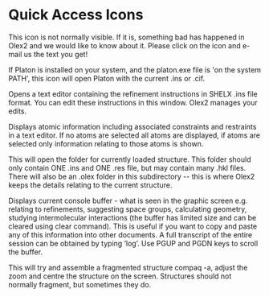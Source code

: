 # Quick Access Icons
 
This icon is not normally visible. If it is, something bad has happened in Olex2 and we would like to know about it. Please click on the icon and e-mail us the text you get!
 
If Platon is installed on your system, and the platon.exe file is 'on the system PATH', this icon will open Platon with  the current .ins or .cif.
 
Opens a text editor containing the refinement instructions in SHELX .ins file format. You can edit these instructions in this window. Olex2 manages your edits.
 
Displays atomic information including associated constraints and restraints in a text editor. If no atoms are selected all atoms are displayed, if atoms are selected only information relating to those atoms is shown.
 
This will open the folder for currently loaded structure. This folder should only contain ONE .ins and ONE .res file, but may contain many .hkl files. There will also be an .olex folder in this subdirectory -- this is where Olex2 keeps the details relating to the current structure.
 
Displays current console buffer - what is seen in the graphic screen e.g. relating to refinements, suggesting space groups, calculating geometry, studying intermolecular interactions (the buffer has limited size and can be cleared using clear command). This is useful if you want to copy and paste any of this information into other documents. A full transcript of the entire session can be obtained by typing ‘log’. Use PGUP and PGDN keys to scroll the buffer.
 
This will try and assemble a fragmented structure compaq -a, adjust the zoom and centre the structure on the screen. Structures should not normally fragment, but sometimes they do.
